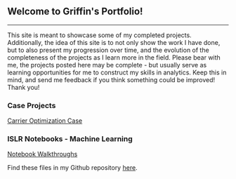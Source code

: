 ## Welcome to Griffin's Portfolio! 
-----

This site is meant to showcase some of my completed projects. Additionally, the idea of this site is to not only show the work I have done, but to also present my progression over time, and the evolution of the completeness of the projects as I learn more in the field. Please bear with me, the projects posted here may be complete - but usually serve as learning opportunities for me to construct my skills in analytics. Keep this in mind, and send me feedback if you think something could be improved! Thank you!


### Case Projects

[Carrier Optimization Case](/Projects/PluvioCarry.html)


### ISLR Notebooks - Machine Learning

[Notebook Walkthroughs](/code/ISLRch7/index.md)






Find these files in my Github repository [here](https://github.com/griffinsalyer/griffinsalyer.github.io).

